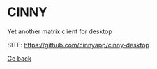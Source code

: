 # CINNY
 
 Yet another matrix client for desktop
 
 SITE: https://github.com/cinnyapp/cinny-desktop

 [Go back](https://portable-linux-apps.github.io/apps.html)
